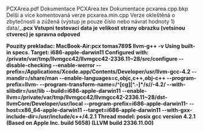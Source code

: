 PCXArea.pdf        Dokumentace
PCXArea.tex        Dokumentace
pcxarea.cpp.bkp    Delší a více komentovaná verze 
pcxarea.min.cpp    Verze okleštěná o zbytečnosti a zúžená 
                   (výstup je pouze číslo nebo návrat hodnoty 1)
data/<a>_<b>.pcx   Vstupni testovaci data
                   <a> je velikost strany obrazku (vetsinou ctverec)
                   <b> je spravna odpoved

Pouzity prekladac:
MacBook-Air:pcx tomas789$ llvm-g++ -v
Using built-in specs.
Target: i686-apple-darwin11
Configured with: /private/var/tmp/llvmgcc42/llvmgcc42-2336.11~28/src/configure --disable-checking --enable-werror --prefix=/Applications/Xcode.app/Contents/Developer/usr/llvm-gcc-4.2 --mandir=/share/man --enable-languages=c,objc,c++,obj-c++ --program-prefix=llvm- --program-transform-name=/^[cg][^.-]*$/s/$/-4.2/ --with-slibdir=/usr/lib --build=i686-apple-darwin11 --enable-llvm=/private/var/tmp/llvmgcc42/llvmgcc42-2336.11~28/dst-llvmCore/Developer/usr/local --program-prefix=i686-apple-darwin11- --host=x86_64-apple-darwin11 --target=i686-apple-darwin11 --with-gxx-include-dir=/usr/include/c++/4.2.1
Thread model: posix
gcc version 4.2.1 (Based on Apple Inc. build 5658) (LLVM build 2336.11.00)